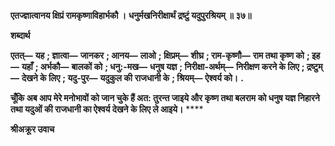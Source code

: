 **एतज्ज्ञात्वानय क्षिप्रं रामकृष्णाविहार्भकौ ।** **धनुर्मखनिरीक्षार्थं द्रष्टुं यदुपुरश्रियम् ॥ ३७॥** 

**शब्दार्थ** 

**एतत्—** **यह** **; ज्ञात्वा—** **जानकर** **; आनय—** **लाओ** **; क्षिप्रम्—** **शीघ्र** **; राम-कृष्णौ—** **राम तथा कृष्ण को** **; इह—** **यहाँ** **; अर्भकौ—** **बालकों को** **; धनु:-मख—** **धनुष यज्ञ** **; निरीक्षा-अर्थम्—** **निरीक्षण करने के लिए** **; द्रष्टुम्—** **देखने के लिए** **; यदु-पुर—** **यदुकुल की** **राजधानी के** **; श्रियम्—** **ऐश्वर्य को।** **.** 

**चूँकि अब आप मेरे मनोभावों को जान चुके हैं अत: तुरन्त जाइये और कृष्ण तथा बलराम** **को धनुष यज्ञ निहारने तथा यदुओं की राजधानी का ऐश्वर्य देखने के लिए ले आइये।** **** 

**श्रीअक्रूर उवाच** 